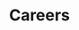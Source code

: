 ---
layout: careers.njk
title: Careers
nav_title: Careers
show_in_menu: 'false'
seo:
  page_title: Industrial Marketing Agency Jobs in Nashville, TN
  description: INDUSTRIAL staffers work for their families, but have fulfilling marketing careers in the process. Discover your next job home at INDUSTRIAL.
jumbotron:
    #ctaText: See all Careers
    #ctaUrl: https://weareindustrial.applytojob.com/apply
    img: /img/heros/careers-hero.jpg
    headline: Careers
    tagline: Go Big, Then Go Home
operationAwesome:
    -   id: work-life
        title: Life/Work Balance
        content: We make sure you never miss life’s special moments. Earn up to 4 weeks paid time off plus 10 holidays per year and flextime when you need it. You can even work from home once a week – that’s a 20% savings on gas and commute time.
    -   id: sabatical
        title: Sabbatical
        content: We offer a 7-week long paid “career break,” including $1,200 spending cash to check something off of your bucket list. Climb the Alps. Travel the world. Play <em>Call of Duty</em> in your underwear. It’s your time!
    -   id: work-at-home
        title: Work @ Home
        content: Work @ Home is designed to allow more focus and flex to your work week. Be able to get passionate on client projects without the common distractions of a busy office, eliminate your daily commute and, be nearer to your family.
    -   id: charity
        title: Give Back
        content: Submit your ideas for our quarterly charity, and INDUSTRIAL will make a $300 donation. Plus, encourage team members to get involved with that cause in other ways (like bringing in clothes for a coat drive).
    -   id: health
        title: Body, Health & Peace of Mind
        content: Get paid to work out! We’ll reimburse you for simply staying healthy, as well as cover 80% of you full-family premiums on medical, dental and vision. We’ll even cover the $500 copay for emergency room visits.
    -   id: make-it-rain
        title: Make It Rain
        content: We aren’t stingy with the checkbook. INDUSTRIAL matches 3% of your salary through 401k and covers $110,000 in basic life insurance. In the event of an unexpected emergency, we'll even cover up to $500 annually for car repairs, major home repairs and medical bills not covered by our HRA.
    -   id: collegesavings
        title: College SaveUp
        content:  We value education and want to help you save and contribute to your children's future education. On a monthly basis, we'll make a contribution to your children's college savings account. 
    -   id: gradifi
        title: Student Load Pay Down
        content: We help alleviate the burden and stress of student debt by helping to reduce your student loan balance so you can feel financially secure at an earlier age.
    -   id: professional-development
        title: Professional Development
        content: We give you all the tools you need to kick butt. Study up with our shared eBook library and grow professionally by using your annual conference and certification fund.
    -   id: presidents-club
        title: President’s Club
        content: If you’re the annual MVP, you and a friend (or lover, you sly dog) get a free trip anywhere valued at $2,000. We’ll even add in $500 spending cash to bring us back something.
    -   id: focus-friday
        title: Focus Friday
        content: One Friday each month, we shut down the office so you can focus on professional development or work with others to find ways to make INDUSTRIAL a better place to work or collaborate to develop new processes or software.
    -   id: culture-club
        title: Culture Club
        content: That’s right. We have our very own culture club that’s responsible for planning fun events during and after work. These aren’t mandatory, but why would you turn down an opportunity play Mario 64 in your pajamas?
    -   id: refer-madness
        title: Refer Madness
        content: If you bring in new business, find a way to save the company money, or bring in new team members, you get paid. You get $100 when we successfully hire someone you referred. If you’re about to apply but no one referred you, just say Nero sent you.
    -   id: tools-of-the-trade
        title: Tools of the Trade
        content: Hand me downs? Not for you. You get the latest and greatest MacBook Air, a 27” Display, a personal set of noise-cancelling headphones, and all the software and swag you need to succeed.
---